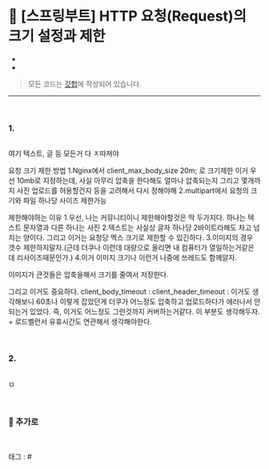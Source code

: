 <p align="center">
<img src="">
</p>

# 📖 [스프링부트] HTTP 요청(Request)의 크기 설정과 제한

* 
* 

> 모든 코드는 [깃헙](https://github.com/sooolog/dev-spring-springboot)에 작성되어 있습니다.

* * *

<br>



### 1.

<p align="center">
<img src="">
</p>

여기 텍스트, 글 등 모든거 다 ㅈ따져야

요청 크기 제한 방법
1.Nginx에서       client_max_body_size  20m; 로 크기제한
    이거 우선 10mb로 지정하는데, 사실 아무리 압축을 한다해도 얼마나 압축되는지 그리고 몇개까지 사진 업로드를
    허용할건지 등을 고려해서 다시 정해야해
2.multipart에서 요청의 크기와 파일 하나당 사이즈 제한가능

제한해야하는 이유
1.우선, 나는 커뮤니티이니 제한해야할것은 딱 두가지다. 하나는 텍스트 문자열과 다른 하나는 사진
2.텍스트는 사실상 글자 하나당 2바이트라해도 차고 넘치는 양이다. 그리고 이거는 요청당 멕스 크기로 제한할 수 있긴하다.
3.이미지의 경우 갯수 제한하지말자.(근데 더쿠나 이런데 대량으로 올리면 내 컴퓨터가 열일하는거같은데 리사이즈때문인가.)
4.이거 이미지 크기나 이런거 나중에 쓰레드도 함께알자.

이미지가 큰것들은 압축을해서 크기를 줄여서 저장한다.



그리고 이거도 중요하다.
client_body_timeout : 
client_header_timeout :
이거도 생각해보니 60초나 이렇게 잡았던게
더쿠가 어느정도 압축하고 업로드하다가 에러나서 안되는거 있었다.
즉, 이거도 어느정도 그런것까지 커버하는거같다. 이 부분도 생각해두자.
+
로드벨런서 유휴시간도 연관해서 생각해야한다.


<br>



### 2.

<p align="center">
<img src="">
</p>

ㅁ

<br>



### 🚀 추가로

<br>



태그 : #